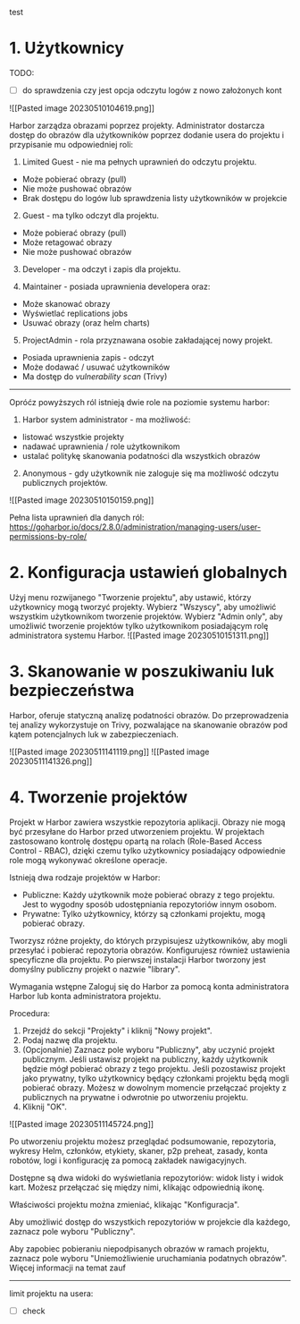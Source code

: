 test

# 1. Użytkownicy

TODO:
- [ ] do sprawdzenia czy jest opcja odczytu logów z nowo założonych kont

![[Pasted image 20230510104619.png]]

Harbor zarządza obrazami poprzez projekty. Administrator dostarcza dostęp do obrazów dla użytkowników poprzez dodanie usera do projektu i przypisanie mu odpowiedniej roli:

1. Limited Guest - nie ma pełnych uprawnień do odczytu projektu.
- Może pobierać obrazy (pull)
- Nie może pushować obrazów
- Brak dostępu do logów lub sprawdzenia listy użytkowników w projekcie

2. Guest - ma tylko odczyt dla projektu.
- Może pobierać obrazy (pull)
- Może retagować obrazy
- Nie może pushować obrazów

3. Developer - ma odczyt i zapis dla projektu.

4. Maintainer - posiada uprawnienia developera oraz:
- Może skanować obrazy
- Wyświetlać replications jobs
- Usuwać obrazy (oraz helm charts)

5. ProjectAdmin - rola przyznawana osobie zakładającej nowy projekt.
- Posiada uprawnienia zapis - odczyt
- Może dodawać / usuwać użytkowników
- Ma dostęp do *vulnerability scan* (Trivy)

****

 Opróćz powyższych ról istnieją dwie role na poziomie systemu harbor:

1. Harbor system administrator - ma możliwość:
-  listować wszystkie projekty
- nadawać uprawnienia / role użytkownikom
-  ustalać politykę skanowania podatności dla wszystkich obrazów

2. Anonymous - gdy użytkownik nie zaloguje się ma możliwość odczytu publicznych projektów.

![[Pasted image 20230510150159.png]]

Pełna lista uprawnień dla danych ról:
https://goharbor.io/docs/2.8.0/administration/managing-users/user-permissions-by-role/

# 2. Konfiguracja ustawień globalnych

Użyj menu rozwijanego "Tworzenie projektu", aby ustawić, którzy użytkownicy mogą tworzyć projekty. Wybierz "Wszyscy", aby umożliwić wszystkim użytkownikom tworzenie projektów. Wybierz "Admin only", aby umożliwić tworzenie projektów tylko użytkownikom posiadającym rolę administratora systemu Harbor.
![[Pasted image 20230510151311.png]]

# 3. Skanowanie w poszukiwaniu luk bezpieczeństwa

Harbor, oferuje statyczną analizę podatności obrazów. Do przeprowadzenia tej analizy wykorzystuje on Trivy, pozwalające na skanowanie obrazów pod kątem potencjalnych luk w zabezpieczeniach.

![[Pasted image 20230511141119.png]]
![[Pasted image 20230511141326.png]]

# 4. Tworzenie projektów

Projekt w Harbor zawiera wszystkie repozytoria aplikacji. Obrazy nie mogą być przesyłane do Harbor przed utworzeniem projektu. W projektach zastosowano kontrolę dostępu opartą na rolach (Role-Based Access Control - RBAC), dzięki czemu tylko użytkownicy posiadający odpowiednie role mogą wykonywać określone operacje.

Istnieją dwa rodzaje projektów w Harbor:

- Publiczne: Każdy użytkownik może pobierać obrazy z tego projektu. Jest to wygodny sposób udostępniania repozytoriów innym osobom.
- Prywatne: Tylko użytkownicy, którzy są członkami projektu, mogą pobierać obrazy.

Tworzysz różne projekty, do których przypisujesz użytkowników, aby mogli przesyłać i pobierać repozytoria obrazów. Konfigurujesz również ustawienia specyficzne dla projektu. Po pierwszej instalacji Harbor tworzony jest domyślny publiczny projekt o nazwie "library".

Wymagania wstępne Zaloguj się do Harbor za pomocą konta administratora Harbor lub konta administratora projektu.

Procedura:
1. Przejdź do sekcji "Projekty" i kliknij "Nowy projekt".
2. Podaj nazwę dla projektu.
3. (Opcjonalnie) Zaznacz pole wyboru "Publiczny", aby uczynić projekt publicznym.
	Jeśli ustawisz projekt na publiczny, każdy użytkownik będzie mógł pobierać obrazy z tego projektu. Jeśli pozostawisz projekt jako prywatny, tylko użytkownicy będący członkami projektu będą mogli pobierać obrazy. Możesz w dowolnym momencie przełączać projekty z publicznych na prywatne i odwrotnie po utworzeniu projektu.
4. Kliknij "OK".

![[Pasted image 20230511145724.png]]

Po utworzeniu projektu możesz przeglądać podsumowanie, repozytoria, wykresy Helm, członków, etykiety, skaner, p2p preheat, zasady, konta robotów, logi i konfigurację za pomocą zakładek nawigacyjnych.

Dostępne są dwa widoki do wyświetlania repozytoriów: widok listy i widok kart. Możesz przełączać się między nimi, klikając odpowiednią ikonę.

Właściwości projektu można zmieniać, klikając "Konfiguracja".

Aby umożliwić dostęp do wszystkich repozytoriów w projekcie dla każdego, zaznacz pole wyboru "Publiczny".

Aby zapobiec pobieraniu niepodpisanych obrazów w ramach projektu, zaznacz pole wyboru "Uniemożliwienie uruchamiania podatnych obrazów". Więcej informacji na temat zauf

---

limit projektu na usera: 
- [ ] check
